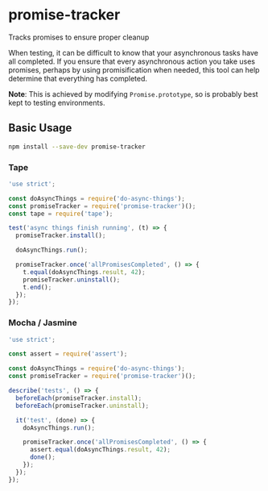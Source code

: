 # promise-tracker
Tracks promises to ensure proper cleanup

When testing, it can be difficult to know that your asynchronous tasks have all completed. If you ensure that every asynchronous action you take uses promises, perhaps by using promisification when needed, this tool can help determine that everything has completed.

**Note**: This is achieved by modifying `Promise.prototype`, so is probably best kept to testing environments.

## Basic Usage

```sh
npm install --save-dev promise-tracker
```

### Tape

```js
'use strict';

const doAsyncThings = require('do-async-things');
const promiseTracker = require('promise-tracker')();
const tape = require('tape');

test('async things finish running', (t) => {
  promiseTracker.install();

  doAsyncThings.run();

  promiseTracker.once('allPromisesCompleted', () => {
    t.equal(doAsyncThings.result, 42);
    promiseTracker.uninstall();
    t.end();
  });
});
```


### Mocha / Jasmine

```js
'use strict';

const assert = require('assert');

const doAsyncThings = require('do-async-things');
const promiseTracker = require('promise-tracker')();

describe('tests', () => {
  beforeEach(promiseTracker.install);
  beforeEach(promiseTracker.uninstall);

  it('test', (done) => {
    doAsyncThings.run();

    promiseTracker.once('allPromisesCompleted', () => {
      assert.equal(doAsyncThings.result, 42);
      done();
    });
  });
});
```
